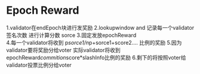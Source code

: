 # Epoch Reward
1.validator在endEpoch块进行发奖励
2.lookupwindow and 记录每一个validator签名次数 进行计算分数 sorce
3.固定发放epochReward  
4.每一个validator将收到  p*sorce1/n*p+sorce1+score2.... 比例的奖励
5.因为validator要将奖励分给voter 实际validator将收到 epochReward*commition*score*slashInfo比例的奖励
6.剩下的将按照voter给validator投票比例分给voter












